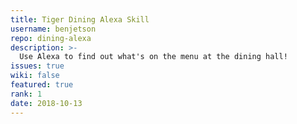 ```yaml
---
title: Tiger Dining Alexa Skill
username: benjetson
repo: dining-alexa
description: >-
  Use Alexa to find out what's on the menu at the dining hall!
issues: true
wiki: false
featured: true
rank: 1
date: 2018-10-13
---
```


